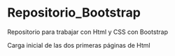 # Repositorio_Bootstrap
Repositorio para trabajar con Html y CSS con Bootstrap

Carga inicial de las dos primeras páginas de Html
